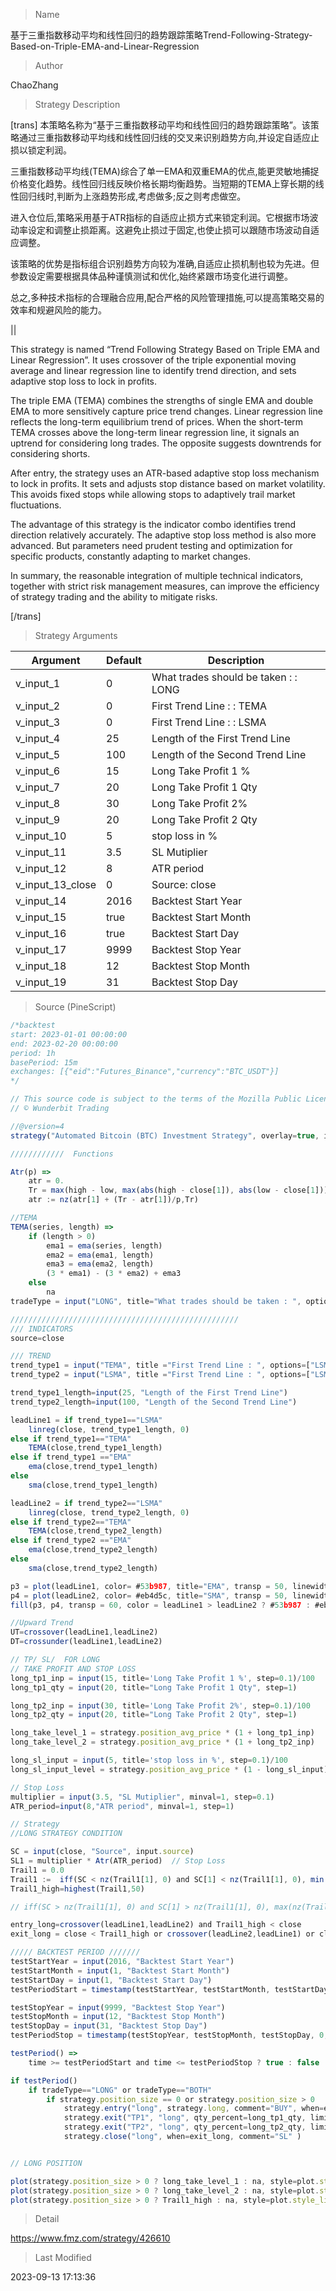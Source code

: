 
> Name

基于三重指数移动平均和线性回归的趋势跟踪策略Trend-Following-Strategy-Based-on-Triple-EMA-and-Linear-Regression

> Author

ChaoZhang

> Strategy Description



[trans]
本策略名称为“基于三重指数移动平均和线性回归的趋势跟踪策略”。该策略通过三重指数移动平均线和线性回归线的交叉来识别趋势方向,并设定自适应止损以锁定利润。

三重指数移动平均线(TEMA)综合了单一EMA和双重EMA的优点,能更灵敏地捕捉价格变化趋势。线性回归线反映价格长期均衡趋势。当短期的TEMA上穿长期的线性回归线时,判断为上涨趋势形成,考虑做多;反之则考虑做空。

进入仓位后,策略采用基于ATR指标的自适应止损方式来锁定利润。它根据市场波动率设定和调整止损距离。这避免止损过于固定,也使止损可以跟随市场波动自适应调整。

该策略的优势是指标组合识别趋势方向较为准确,自适应止损机制也较为先进。但参数设定需要根据具体品种谨慎测试和优化,始终紧跟市场变化进行调整。

总之,多种技术指标的合理融合应用,配合严格的风险管理措施,可以提高策略交易的效率和规避风险的能力。


||



This strategy is named “Trend Following Strategy Based on Triple EMA and Linear Regression”. It uses crossover of the triple exponential moving average and linear regression line to identify trend direction, and sets adaptive stop loss to lock in profits.

The triple EMA (TEMA) combines the strengths of single EMA and double EMA to more sensitively capture price trend changes. Linear regression line reflects the long-term equilibrium trend of prices. When the short-term TEMA crosses above the long-term linear regression line, it signals an uptrend for considering long trades. The opposite suggests downtrends for considering shorts.

After entry, the strategy uses an ATR-based adaptive stop loss mechanism to lock in profits. It sets and adjusts stop distance based on market volatility. This avoids fixed stops while allowing stops to adaptively trail market fluctuations. 

The advantage of this strategy is the indicator combo identifies trend direction relatively accurately. The adaptive stop loss method is also more advanced. But parameters need prudent testing and optimization for specific products, constantly adapting to market changes.

In summary, the reasonable integration of multiple technical indicators, together with strict risk management measures, can improve the efficiency of strategy trading and the ability to mitigate risks.

[/trans]

> Strategy Arguments



|Argument|Default|Description|
|----|----|----|
|v_input_1|0|What trades should be taken : : LONG|SHORT|BOTH|NONE|
|v_input_2|0|First Trend Line : : TEMA|LSMA|EMA|SMA|
|v_input_3|0|First Trend Line : : LSMA|TEMA|EMA|SMA|
|v_input_4|25|Length of the First Trend Line|
|v_input_5|100|Length of the Second Trend Line|
|v_input_6|15|Long Take Profit 1 %|
|v_input_7|20|Long Take Profit 1 Qty|
|v_input_8|30|Long Take Profit 2%|
|v_input_9|20|Long Take Profit 2 Qty|
|v_input_10|5|stop loss in %|
|v_input_11|3.5|SL Mutiplier|
|v_input_12|8|ATR period|
|v_input_13_close|0|Source: close|high|low|open|hl2|hlc3|hlcc4|ohlc4|
|v_input_14|2016|Backtest Start Year|
|v_input_15|true|Backtest Start Month|
|v_input_16|true|Backtest Start Day|
|v_input_17|9999|Backtest Stop Year|
|v_input_18|12|Backtest Stop Month|
|v_input_19|31|Backtest Stop Day|


> Source (PineScript)

``` javascript
/*backtest
start: 2023-01-01 00:00:00
end: 2023-02-20 00:00:00
period: 1h
basePeriod: 15m
exchanges: [{"eid":"Futures_Binance","currency":"BTC_USDT"}]
*/

// This source code is subject to the terms of the Mozilla Public License 2.0 at https://mozilla.org/MPL/2.0/
// © Wunderbit Trading

//@version=4
strategy("Automated Bitcoin (BTC) Investment Strategy", overlay=true, initial_capital=5000,pyramiding = 0, currency="USD", default_qty_type=strategy.percent_of_equity, default_qty_value=100,  commission_type=strategy.commission.percent,commission_value=0.1)

////////////  Functions

Atr(p) =>
    atr = 0.
    Tr = max(high - low, max(abs(high - close[1]), abs(low - close[1])))
    atr := nz(atr[1] + (Tr - atr[1])/p,Tr)

//TEMA
TEMA(series, length) =>
    if (length > 0)
        ema1 = ema(series, length)
        ema2 = ema(ema1, length)
        ema3 = ema(ema2, length)
        (3 * ema1) - (3 * ema2) + ema3
    else
        na
tradeType = input("LONG", title="What trades should be taken : ", options=["LONG", "SHORT", "BOTH", "NONE"])

///////////////////////////////////////////////////
/// INDICATORS
source=close

/// TREND
trend_type1 = input("TEMA", title ="First Trend Line : ", options=["LSMA", "TEMA","EMA","SMA"])
trend_type2 = input("LSMA", title ="First Trend Line : ", options=["LSMA", "TEMA","EMA","SMA"])

trend_type1_length=input(25, "Length of the First Trend Line")
trend_type2_length=input(100, "Length of the Second Trend Line")

leadLine1 = if trend_type1=="LSMA"
    linreg(close, trend_type1_length, 0)
else if trend_type1=="TEMA"
    TEMA(close,trend_type1_length)
else if trend_type1 =="EMA"
    ema(close,trend_type1_length)
else
    sma(close,trend_type1_length)

leadLine2 = if trend_type2=="LSMA"
    linreg(close, trend_type2_length, 0)
else if trend_type2=="TEMA"
    TEMA(close,trend_type2_length)
else if trend_type2 =="EMA"
    ema(close,trend_type2_length)
else
    sma(close,trend_type2_length)

p3 = plot(leadLine1, color= #53b987, title="EMA", transp = 50, linewidth = 1)
p4 = plot(leadLine2, color= #eb4d5c, title="SMA", transp = 50, linewidth = 1)
fill(p3, p4, transp = 60, color = leadLine1 > leadLine2 ? #53b987 : #eb4d5c)

//Upward Trend
UT=crossover(leadLine1,leadLine2)
DT=crossunder(leadLine1,leadLine2)

// TP/ SL/  FOR LONG
// TAKE PROFIT AND STOP LOSS
long_tp1_inp = input(15, title='Long Take Profit 1 %', step=0.1)/100
long_tp1_qty = input(20, title="Long Take Profit 1 Qty", step=1)

long_tp2_inp = input(30, title='Long Take Profit 2%', step=0.1)/100
long_tp2_qty = input(20, title="Long Take Profit 2 Qty", step=1)

long_take_level_1 = strategy.position_avg_price * (1 + long_tp1_inp)
long_take_level_2 = strategy.position_avg_price * (1 + long_tp2_inp)

long_sl_input = input(5, title='stop loss in %', step=0.1)/100
long_sl_input_level = strategy.position_avg_price * (1 - long_sl_input)

// Stop Loss
multiplier = input(3.5, "SL Mutiplier", minval=1, step=0.1)
ATR_period=input(8,"ATR period", minval=1, step=1)

// Strategy
//LONG STRATEGY CONDITION

SC = input(close, "Source", input.source)
SL1 = multiplier * Atr(ATR_period)  // Stop Loss
Trail1 = 0.0
Trail1 :=  iff(SC < nz(Trail1[1], 0) and SC[1] < nz(Trail1[1], 0), min(nz(Trail1[1], 0), SC + SL1), iff(SC > nz(Trail1[1], 0), SC - SL1, SC + SL1))
Trail1_high=highest(Trail1,50)

// iff(SC > nz(Trail1[1], 0) and SC[1] > nz(Trail1[1], 0), max(nz(Trail1[1], 0), SC - SL1),

entry_long=crossover(leadLine1,leadLine2) and Trail1_high < close
exit_long = close < Trail1_high or crossover(leadLine2,leadLine1) or close < long_sl_input_level

///// BACKTEST PERIOD ///////
testStartYear = input(2016, "Backtest Start Year")
testStartMonth = input(1, "Backtest Start Month")
testStartDay = input(1, "Backtest Start Day")
testPeriodStart = timestamp(testStartYear, testStartMonth, testStartDay, 0, 0)

testStopYear = input(9999, "Backtest Stop Year")
testStopMonth = input(12, "Backtest Stop Month")
testStopDay = input(31, "Backtest Stop Day")
testPeriodStop = timestamp(testStopYear, testStopMonth, testStopDay, 0, 0)

testPeriod() =>
    time >= testPeriodStart and time <= testPeriodStop ? true : false

if testPeriod()
    if tradeType=="LONG" or tradeType=="BOTH"
        if strategy.position_size == 0 or strategy.position_size > 0
            strategy.entry("long", strategy.long, comment="BUY", when=entry_long)
            strategy.exit("TP1", "long", qty_percent=long_tp1_qty, limit=long_take_level_1)
            strategy.exit("TP2", "long", qty_percent=long_tp2_qty, limit=long_take_level_2)
            strategy.close("long", when=exit_long, comment="SL" )


// LONG POSITION

plot(strategy.position_size > 0 ? long_take_level_1 : na, style=plot.style_linebr, color=color.green, linewidth=1, title="1st Long Take Profit")
plot(strategy.position_size > 0 ? long_take_level_2 : na, style=plot.style_linebr, color=color.green, linewidth=1, title="2nd Long Take Profit")
plot(strategy.position_size > 0 ? Trail1_high : na, style=plot.style_linebr, color=color.red, linewidth=1, title="Long Stop Loss")
```

> Detail

https://www.fmz.com/strategy/426610

> Last Modified

2023-09-13 17:13:36

